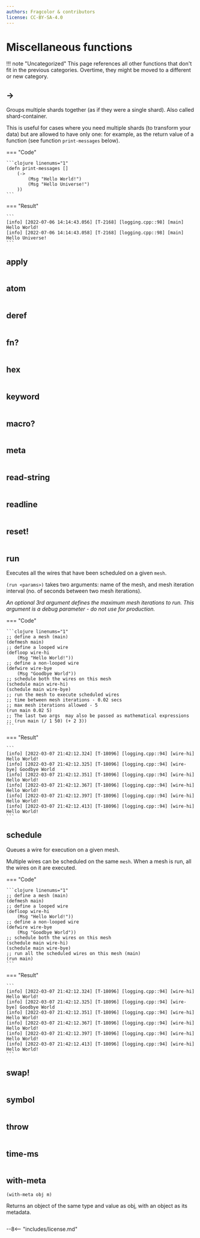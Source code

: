 ```yaml
---
authors: Fragcolor & contributors
license: CC-BY-SA-4.0
---
```


# Miscellaneous functions

!!! note "Uncategorized"
    This page references all other functions that don't fit in the previous categories. Overtime, they might be moved to a different or new category.

## ->

Groups multiple shards together (as if they were a single shard). Also called shard-container.

This is useful for cases where you need multiple shards (to transform your data) but are allowed to have only one: for example, as the return value of a function (see function `print-messages` below).  

=== "Code"

    ```clojure linenums="1"
    (defn print-messages []
        (-> 
            (Msg "Hello World!")
            (Msg "Hello Universe!")
        ))
    ```

=== "Result"

    ```
    [info] [2022-07-06 14:14:43.056] [T-2168] [logging.cpp::98] [main] Hello World!
    [info] [2022-07-06 14:14:43.058] [T-2168] [logging.cpp::98] [main] Hello Universe! 
    ```

## apply

```clojure linenums="1"

```

## atom

```clojure linenums="1"

```

## deref

```clojure linenums="1"

```

## fn?

```clojure linenums="1"

```

## hex

```clojure linenums="1"

```

## keyword

```clojure linenums="1"

```

## macro?

```clojure linenums="1"

```

## meta

```clojure linenums="1"

```

## read-string

```clojure linenums="1"

```

## readline

```clojure linenums="1"

```

## reset!

```clojure linenums="1"

```

## run

Executes all the wires that have been scheduled on a given `mesh`.

`(run <params>)` takes two arguments: name of the mesh, and mesh iteration interval (no. of seconds between two mesh iterations).

*An optional 3rd argument defines the maximum mesh iterations to run. This argument is a debug parameter - do not use for production.*

=== "Code"

    ```clojure linenums="1"
    ;; define a mesh (main)
    (defmesh main)
    ;; define a looped wire
    (defloop wire-hi
        (Msg "Hello World!"))
    ;; define a non-looped wire
    (defwire wire-bye
        (Msg "Goodbye World"))
    ;; schedule both the wires on this mesh
    (schedule main wire-hi)
    (schedule main wire-bye)
    ;; run the mesh to execute scheduled wires
    ;; time between mesh iterations - 0.02 secs
    ;; max mesh iterations allowed - 5
    (run main 0.02 5)
    ;; The last two args  may also be passed as mathematical expressions
    ;; (run main (/ 1 50) (+ 2 3))
    ```

=== "Result"

    ```
    [info] [2022-03-07 21:42:12.324] [T-18096] [logging.cpp::94] [wire-hi] Hello World!
    [info] [2022-03-07 21:42:12.325] [T-18096] [logging.cpp::94] [wire-bye] Goodbye World
    [info] [2022-03-07 21:42:12.351] [T-18096] [logging.cpp::94] [wire-hi] Hello World!
    [info] [2022-03-07 21:42:12.367] [T-18096] [logging.cpp::94] [wire-hi] Hello World!
    [info] [2022-03-07 21:42:12.397] [T-18096] [logging.cpp::94] [wire-hi] Hello World!
    [info] [2022-03-07 21:42:12.413] [T-18096] [logging.cpp::94] [wire-hi] Hello World!
    ```

## schedule

Queues a wire for execution on a given mesh.

Multiple wires can be scheduled on the same `mesh`. When a mesh is run, all the wires on it are executed.

=== "Code"

    ```clojure linenums="1"
    ;; define a mesh (main)
    (defmesh main)
    ;; define a looped wire
    (defloop wire-hi
        (Msg "Hello World!"))
    ;; define a non-looped wire
    (defwire wire-bye
        (Msg "Goodbye World"))
    ;; schedule both the wires on this mesh
    (schedule main wire-hi)
    (schedule main wire-bye)
    ;; run all the scheduled wires on this mesh (main)
    (run main)
    ```

=== "Result"

    ```
    [info] [2022-03-07 21:42:12.324] [T-18096] [logging.cpp::94] [wire-hi] Hello World!
    [info] [2022-03-07 21:42:12.325] [T-18096] [logging.cpp::94] [wire-bye] Goodbye World
    [info] [2022-03-07 21:42:12.351] [T-18096] [logging.cpp::94] [wire-hi] Hello World!
    [info] [2022-03-07 21:42:12.367] [T-18096] [logging.cpp::94] [wire-hi] Hello World!
    [info] [2022-03-07 21:42:12.397] [T-18096] [logging.cpp::94] [wire-hi] Hello World!
    [info] [2022-03-07 21:42:12.413] [T-18096] [logging.cpp::94] [wire-hi] Hello World!
    ```

## swap!

```clojure linenums="1"

```

## symbol

```clojure linenums="1"

```

## throw

```clojure linenums="1"

```

## time-ms

```clojure linenums="1"

```

## with-meta

```
(with-meta obj m)
```

Returns an object of the same type and value as obj, with an object as its metadata.

```clojure linenums="1"

```


--8<-- "includes/license.md"
